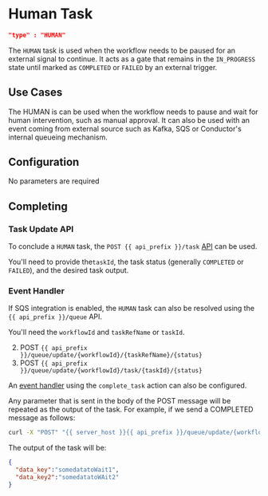 # Human Task
```json
"type" : "HUMAN"
```

The `HUMAN` task is used when the workflow needs to be paused for an external signal to continue. It acts as a gate that 
remains in the `IN_PROGRESS` state until marked as ```COMPLETED``` or ```FAILED``` by an external trigger.

## Use Cases
The HUMAN is can be used when the workflow needs to pause and wait for human intervention, such as manual approval.
It can also be used with an event coming from external source such as Kafka, SQS or Conductor's internal queueing mechanism.

## Configuration
No parameters are required

## Completing
### Task Update API
To conclude a `HUMAN` task, the `POST {{ api_prefix }}/task` [API](../../reference/api/task.md) can be used.

You'll need to provide the`taskId`, the task status (generally `COMPLETED` or `FAILED`), and the desired task output.

### Event Handler
If SQS integration is enabled, the `HUMAN` task can also be resolved using the `{{ api_prefix }}/queue` API.

You'll need the  `workflowId` and `taskRefName` or `taskId`.

2. POST `{{ api_prefix }}/queue/update/{workflowId}/{taskRefName}/{status}` 
3. POST `{{ api_prefix }}/queue/update/{workflowId}/task/{taskId}/{status}` 

An [event handler](../../documentation/configuration/eventhandlers.md) using the `complete_task` action can also be configured.

Any parameter that is sent in the body of the POST message will be repeated as the output of the task.  For example, if we send a COMPLETED message as follows:

```bash
curl -X "POST" "{{ server_host }}{{ api_prefix }}/queue/update/{workflowId}/waiting_around_ref/COMPLETED" -H 'Content-Type: application/json' -d '{"data_key":"somedatatoWait1","data_key2":"somedatatoWAit2"}'
```

The output of the task will be:

```json
{
  "data_key":"somedatatoWait1",
  "data_key2":"somedatatoWAit2"
}
```



